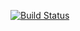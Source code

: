 [![Build Status](https://travis-ci.com/bithub7/CRUD_Hibernate.svg?branch=master)](https://travis-ci.com/bithub7/CRUD_Hibernate)
